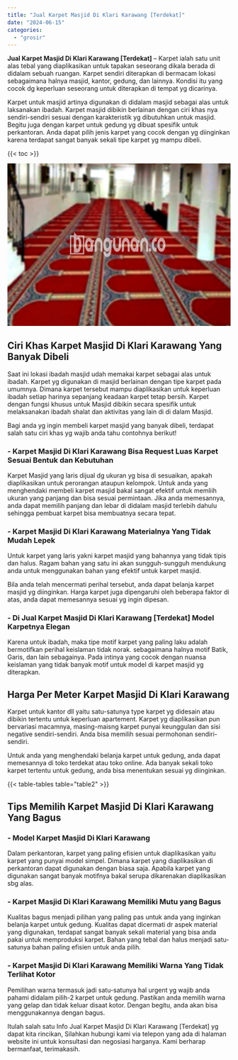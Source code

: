 ```yaml
---
title: "Jual Karpet Masjid Di Klari Karawang [Terdekat]"
date: "2024-06-15"
categories: 
  - "grosir"
---
```


**Jual Karpet Masjid Di Klari Karawang \[Terdekat\]** – Karpet ialah satu unit alas tebal yang diaplikasikan untuk tapakan seseorang dikala berada di didalam sebuah ruangan. Karpet sendiri diterapkan di bermacam lokasi sebagaimana halnya masjid, kantor, gedung, dan lainnya. Kondisi itu yang cocok dg keperluan seseorang untuk diterapkan di tempat yg dicarinya.

Karpet untuk masjid artinya digunakan di didalam masjid sebagai alas untuk laksanakan ibadah. Karpet masjid dibikin berlainan dengan ciri khas nya sendiri-sendiri sesuai dengan karakteristik yg dibutuhkan untuk masjid. Begitu juga dengan karpet untuk gedung yg dibuat spesifik untuk perkantoran. Anda dapat pilih jenis karpet yang cocok dengan yg diinginkan karena terdapat sangat banyak sekali tipe karpet yg mampu dibeli.

{{< toc >}}

![Jual Karpet Masjid Di Klari Karawang [Terdekat]](/images/grosir-karpet-murah-68.png)

## Ciri Khas Karpet Masjid Di Klari Karawang Yang Banyak Dibeli

Saat ini lokasi ibadah masjid udah memakai karpet sebagai alas untuk ibadah. Karpet yg digunakan di masjid berlainan dengan tipe karpet pada umumnya. Dimana karpet tersebut mampu diaplikasikan untuk keperluan ibadah setiap harinya sepanjang keadaan karpet tetap bersih. Karpet dengan fungsi khusus untuk Masjid dibikin secara spesifik untuk melaksanakan ibadah shalat dan aktivitas yang lain di di dalam Masjid.

Bagi anda yg ingin membeli karpet masjid yang banyak dibeli, terdapat salah satu ciri khas yg wajib anda tahu contohnya berikut!

### \- Karpet Masjid Di Klari Karawang Bisa Request Luas Karpet Sesuai Bentuk dan Kebutuhan

Karpet Masjid yang laris dijual dg ukuran yg bisa di sesuaikan, apakah diaplikasikan untuk perorangan ataupun kelompok. Untuk anda yang menghendaki membeli karpet masjid bakal sangat efektif untuk memliih ukuran yang panjang dan bisa sesuai permintaan. Jika anda memesannya, anda dapat memilih panjang dan lebar di didalam masjid terlebih dahulu sehingga pembuat karpet bisa membuatnya secara tepat.

### \- Karpet Masjid Di Klari Karawang Materialnya Yang Tidak Mudah Lepek

Untuk karpet yang laris yakni karpet masjid yang bahannya yang tidak tipis dan halus. Ragam bahan yang satu ini akan sungguh-sungguh mendukung anda untuk menggunakan bahan yang efektif untuk karpet masjid.

Bila anda telah mencermati perihal tersebut, anda dapat belanja karpet masjid yg diinginkan. Harga karpet juga dipengaruhi oleh beberapa faktor di atas, anda dapat memesannya sesuai yg ingin dipesan.

### \- Di Jual Karpet Masjid Di Klari Karawang \[Terdekat\] Model Karpetnya Elegan

Karena untuk ibadah, maka tipe motif karpet yang paling laku adalah bermotifkan perihal keislaman tidak norak. sebagaimana halnya motif Batik, Garis, dan lain sebagainya. Pada intinya yang cocok dengan nuansa keislaman yang tidak banyak motif untuk model di karpet masjid yg diterapkan.

## Harga Per Meter Karpet Masjid Di Klari Karawang

Karpet untuk kantor dll yaitu satu-satunya type karpet yg didesain atau dibikin tertentu untuk keperluan apartement. Karpet yg diaplikasikan pun bervariasi macamnya, masing-maisng karpet punyai keunggulan dan sisi negative sendiri-sendiri. Anda bisa memilih sesuai permohonan sendiri-sendiri.

Untuk anda yang menghendaki belanja karpet untuk gedung, anda dapat memesannya di toko terdekat atau toko online. Ada banyak sekali toko karpet tertentu untuk gedung, anda bisa menentukan sesuai yg diinginkan.

{{< table-tables table="table2" >}}

## Tips Memilih Karpet Masjid Di Klari Karawang Yang Bagus

### \- Model Karpet Masjid Di Klari Karawang

Dalam perkantoran, karpet yang paling efisien untuk diaplikasikan yaitu karpet yang punyai model simpel. Dimana karpet yang diaplikasikan di perkantoran dapat digunakan dengan biasa saja. Apabila karpet yang digunakan sangat banyak motifnya bakal serupa dikarenakan diaplikasikan sbg alas.

### \- Karpet Masjid Di Klari Karawang Memiliki Mutu yang Bagus

Kualitas bagus menjadi pilihan yang paling pas untuk anda yang inginkan belanja karpet untuk gedung. Kualitas dapat dicermati dr aspek material yang digunakan, terdapat sangat banyak sekali material yang bisa anda pakai untuk memproduksi karpet. Bahan yang tebal dan halus menjadi satu-satunya bahan paling efisien untuk anda pilih.

### \- Karpet Masjid Di Klari Karawang Memiliki Warna Yang Tidak Terlihat Kotor

Pemilihan warna termasuk jadi satu-satunya hal urgent yg wajib anda pahami didalam pilih-2 karpet untuk gedung. Pastikan anda memilih warna yang gelap dan tidak keluar disaat kotor. Dengan begitu, anda akan bisa menggunakannya dengan bagus.

Itulah salah satu Info Jual Karpet Masjid Di Klari Karawang \[Terdekat\] yg dapat kita rincikan, Silahkan hubungi kami via telepon yang ada di halaman website ini untuk konsultasi dan negosiasi harganya. Kami berharap bermanfaat, terimakasih.
